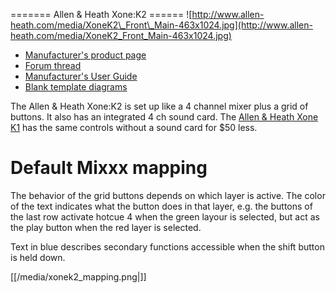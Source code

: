 \======= Allen & Heath Xone:K2 ======
![http://www.allen-heath.com/media/XoneK2\_Front\_Main-463x1024.jpg](http://www.allen-heath.com/media/XoneK2_Front_Main-463x1024.jpg)

  - [Manufacturer's product
    page](http://www.allen-heath.com/ahproducts/xonek2/)
  - [Forum thread](http://mixxx.org/forums/viewtopic.php?f=7&t=3776)
  - [Manufacturer's User
    Guide](http://www.allen-heath.com/media/Xone+K2_UG_AP8509_2.pdf)
  - [Blank template
    diagrams](http://www.allen-heath.com/media/Xone+K2+Blank+Overlays.zip)

The Allen & Heath Xone:K2 is set up like a 4 channel mixer plus a grid
of buttons. It also has an integrated 4 ch sound card. The [Allen &
Heath Xone K1](Allen%20&%20Heath%20Xone%20K1) has the same controls
without a sound card for $50 less.

# Default Mixxx mapping

The behavior of the grid buttons depends on which layer is active. The
color of the text indicates what the button does in that layer, e.g. the
buttons of the last row activate hotcue 4 when the green layour is
selected, but act as the play button when the red layer is selected.

Text in blue describes secondary functions accessible when the shift
button is held down.

[[/media/xonek2_mapping.png|]]

